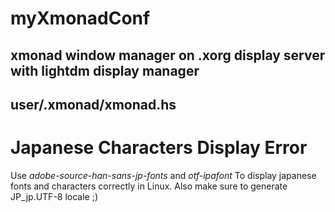 # myXmonadConf
## xmonad window manager on .xorg display server with lightdm display manager
## user/.xmonad/xmonad.hs

# Japanese Characters Display Error

Use *adobe-source-han-sans-jp-fonts* and *otf-ipafont*
To display japanese fonts and characters correctly in
Linux.
Also make sure to generate JP_jp.UTF-8 locale ;)

